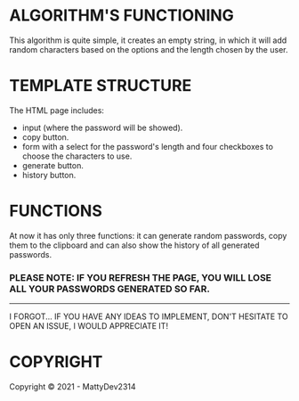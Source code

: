 # ALGORITHM'S FUNCTIONING

This algorithm is quite simple, it creates an empty string, in which it will add random characters based on the options and the length chosen by the user.

# TEMPLATE STRUCTURE

The HTML page includes:

- input (where the password will be showed).
- copy button.
- form with a select for the password's length and four checkboxes to choose the characters to use.
- generate button.
- history button.

# FUNCTIONS

At now it has only three functions: it can generate random passwords, copy them to the clipboard and can also show the history of all generated passwords.

### PLEASE NOTE: IF YOU REFRESH THE PAGE, YOU WILL LOSE ALL YOUR PASSWORDS GENERATED SO FAR.

________________________________________________________________________________________________________________

I FORGOT... IF YOU HAVE ANY IDEAS TO IMPLEMENT, DON'T HESITATE TO OPEN AN ISSUE, I WOULD APPRECIATE IT!

# COPYRIGHT

Copyright © 2021 - MattyDev2314
